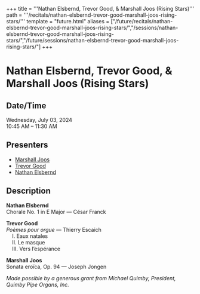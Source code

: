 +++
title = '''Nathan Elsbernd, Trevor Good, & Marshall Joos (Rising Stars)'''
path = '''/recitals/nathan-elsbernd-trevor-good-marshall-joos-rising-stars/'''
template = "future.html"
aliases = ["/future/recitals/nathan-elsbernd-trevor-good-marshall-joos-rising-stars/","/sessions/nathan-elsbernd-trevor-good-marshall-joos-rising-stars/","/future/sessions/nathan-elsbernd-trevor-good-marshall-joos-rising-stars/"]
+++

<h1>Nathan Elsbernd, Trevor Good, & Marshall Joos (Rising Stars)</h1>

<h2>Date/Time</h2>
<p>Wednesday, July 03, 2024<br>
10:45 AM – 11:30 AM</p>
<h2>Presenters</h2>
<ul>
<li><a href="/performers/marshall-joos/">Marshall Joos</a></li>
<li><a href="/performers/trevor-good/">Trevor Good</a></li>
<li><a href="/performers/nathan-elsbernd/">Nathan Elsbernd</a></li>
</ul>
<h2>Description</h2>

<div class="ag87-crtemvc-hsbk"><div class="css-vsf5of"><p class="carina-rte-public-DraftStyleDefault-block"><span style="font-weight: bold;">Nathan Elsbernd</span><br>Chorale No. 1 in E Major — César Franck</p><p class="carina-rte-public-DraftStyleDefault-block"><span style="font-weight: bold;">Trevor Good</span><br><span style="font-style: italic;">Poèmes pour orgue</span> — Thierry Escaich<br>&nbsp; &nbsp; I. Eaux natales<br>&nbsp; &nbsp; II. Le masque<br>&nbsp; &nbsp; III. Vers l’espérance</p><p class="carina-rte-public-DraftStyleDefault-block"><span style="font-weight: bold;">Marshall Joos</span><br>Sonata eroïca, Op. 94 — Joseph Jongen</p><p class="carina-rte-public-DraftStyleDefault-block"><span style="font-style: italic;">Made possible by a generous grant from Michael Quimby, President, Quimby Pipe Organs, Inc.</span></p></div></div>



